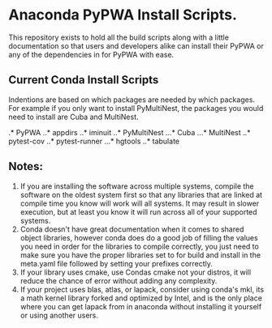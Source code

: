 # Anaconda PyPWA Install Scripts.
This repository exists to hold all the build scripts along with a little
documentation so that users and developers alike can install their PyPWA or
any of the dependencies in for PyPWA with ease.

## Current Conda Install Scripts
Indentions are based on which packages are needed by which packages. For example
if you only want to install PyMultiNest, the packages you would need to install
are Cuba and MultiNest.

.* PyPWA
..* appdirs
..* iminuit
..* PyMultiNest
...* Cuba
...* MultiNest
..* pytest-cov
..* pytest-runner
...* hgtools
..* tabulate

## Notes:
1. If you are installing the software across multiple systems, compile the
	software on the oldest system first so that any libraries that are linked
	at compile time you know will work will all systems. It may result in
	slower execution, but at least you know it will run across all of your 
	supported systems.
2. Conda doesn't have great documentation when it comes to shared object
	libraries, however conda does do a good job of filling the values you need
	in order for the libraries to compile correctly, you just need to make sure
	you have the proper libraries set to for build and install in the meta.yaml
	file followed by setting your prefixes correctly.
3. If your library uses cmake, use Condas cmake not your distros, it will
	reduce the chance of error without adding any complexity.
4. If your project uses blas, atlas, or lapack, consider using conda's mkl, its
	a math kernel library forked and optimized by Intel, and is the only place
	where you can get lapack from in anaconda without installing it yourself or
	using another users. 